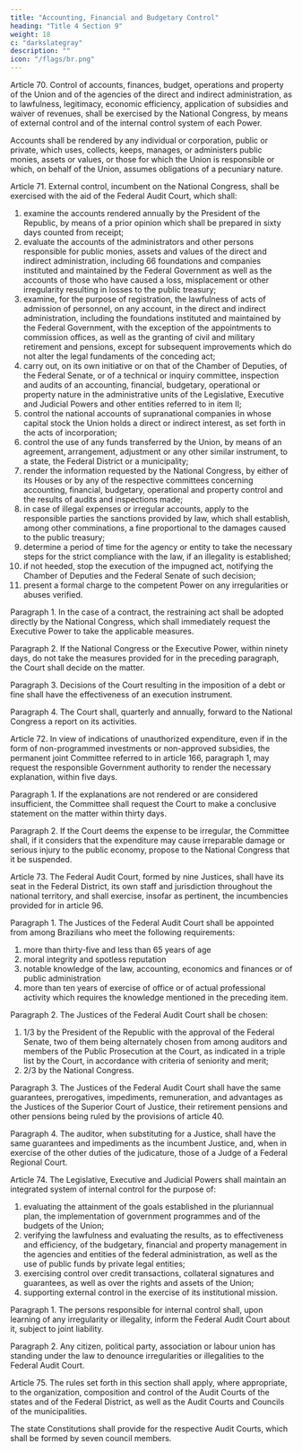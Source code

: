 ```yaml
---
title: "Accounting, Financial and Budgetary Control"
heading: "Title 4 Section 9"
weight: 18
c: "darkslategray"
description: ""
icon: "/flags/br.png"
---
```




Article 70. Control of accounts, finances, budget, operations and property of the Union and of the agencies of the direct and indirect administration, as to lawfulness, legitimacy, economic efficiency, application of subsidies and waiver of revenues, shall be exercised by the National Congress, by means of external control and of the internal control system of each Power.

Accounts shall be rendered by any individual or corporation, public or private, which uses, collects, keeps, manages, or administers public monies, assets or values, or those for which the Union is responsible or which, on behalf of the Union, assumes obligations of a pecuniary nature.

Article 71.  External control, incumbent on the National Congress, shall be exercised with the aid of the Federal Audit Court, which shall:

1. examine the accounts rendered annually by the President of the Republic, by
means of a prior opinion which shall be prepared in sixty days counted from receipt;
2.  evaluate the accounts of the administrators and other persons responsible
for public monies, assets and values of the direct and indirect administration, including
66
 foundations and companies instituted and maintained by the Federal Government as
well as the accounts of those who have caused a loss, misplacement or other irregularity
resulting in losses to the public treasury;
3.   examine, for the purpose of registration, the lawfulness of acts of admission
of personnel, on any account, in the direct and indirect administration, including the
foundations instituted and maintained by the Federal Government, with the exception
of the appointments to commission offices, as well as the granting of civil and military
retirement and pensions, except for subsequent improvements which do not alter the
legal fundaments of the conceding act;
4. carry out, on its own initiative or on that of the Chamber of Deputies, of
the Federal Senate, or of a technical or inquiry committee, inspection and audits of an
accounting, financial, budgetary, operational or property nature in the administrative
units of the Legislative, Executive and Judicial Powers and other entities referred to
in item II;
5. control the national accounts of supranational companies in whose
capital stock the Union holds a direct or indirect interest, as set forth in the acts of
incorporation;
6.  control the use of any funds transferred by the Union, by means of an
agreement, arrangement, adjustment or any other similar instrument, to a state, the
Federal District or a municipality;
7.   render the information requested by the National Congress, by either of
its Houses or by any of the respective committees concerning accounting, financial,
budgetary, operational and property control and the results of audits and inspections made;
8.    in case of illegal expenses or irregular accounts, apply to the responsible
parties the sanctions provided by law, which shall establish, among other comminations,
a fine proportional to the damages caused to the public treasury;
9.  determine a period of time for the agency or entity to take the necessary
steps for the strict compliance with the law, if an illegality is established;
10.  if not heeded, stop the execution of the impugned act, notifying the
Chamber of Deputies and the Federal Senate of such decision;
11.  present a formal charge to the competent Power on any irregularities or
abuses verified.

Paragraph 1. In the case of a contract, the restraining act shall be adopted directly
by the National Congress, which shall immediately request the Executive Power to
take the applicable measures.

Paragraph 2. If the National Congress or the Executive Power, within ninety
days, do not take the measures provided for in the preceding paragraph, the Court
shall decide on the matter.

Paragraph 3. Decisions of the Court resulting in the imposition of a debt or fine
shall have the effectiveness of an execution instrument.

Paragraph 4. The Court shall, quarterly and annually, forward to the National Congress a report on its activities.

Article 72. In view of indications of unauthorized expenditure, even if in the form of non-programmed investments or non-approved subsidies, the permanent joint Committee referred to in article 166, paragraph 1, may request the responsible Government authority to render the necessary explanation, within five days.

Paragraph 1. If the explanations are not rendered or are considered insufficient,
the Committee shall request the Court to make a conclusive statement on the matter
within thirty days.

Paragraph 2. If the Court deems the expense to be irregular, the Committee shall, if it considers that the expenditure may cause irreparable damage or serious injury to the public economy, propose to the National Congress that it be suspended.

Article 73. The Federal Audit Court, formed by nine Justices, shall have its seat in the Federal District, its own staff and jurisdiction throughout the national territory, and shall exercise, insofar as pertinent, the incumbencies provided for in article 96.

Paragraph 1. The Justices of the Federal Audit Court shall be appointed from among Brazilians who meet the following requirements:
1. more than thirty-five and less than 65 years of age
2.  moral integrity and spotless reputation
3.   notable knowledge of the law, accounting, economics and finances or of
public administration
4. more than ten years of exercise of office or of actual professional activity
which requires the knowledge mentioned in the preceding item.

Paragraph 2. The Justices of the Federal Audit Court shall be chosen:

1. 1/3 by the President of the Republic with the approval of the Federal
Senate, two of them being alternately chosen from among auditors and members of the
Public Prosecution at the Court, as indicated in a triple list by the Court, in accordance
with criteria of seniority and merit;
2. 2/3 by the National Congress.

Paragraph 3. The Justices of the Federal Audit Court shall have the same
guarantees, prerogatives, impediments, remuneration, and advantages as the Justices
of the Superior Court of Justice, their retirement pensions and other pensions being
ruled by the provisions of article 40.

Paragraph 4. The auditor, when substituting for a Justice, shall have the same
guarantees and impediments as the incumbent Justice, and, when in exercise of the
other duties of the judicature, those of a Judge of a Federal Regional Court.

Article 74.  The Legislative, Executive and Judicial Powers shall maintain an integrated system of internal control for the purpose of:

1. evaluating the attainment of the goals established in the pluriannual plan, the implementation of government programmes and of the budgets of the Union;
2.  verifying the lawfulness and evaluating the results, as to effectiveness and efficiency, of the budgetary, financial and property management in the agencies and  entities of the federal administration, as well as the use of public funds by private legal entities;
3.   exercising control over credit transactions, collateral signatures and
guarantees, as well as over the rights and assets of the Union;
4. supporting external control in the exercise of its institutional mission.

Paragraph 1. The persons responsible for internal control shall, upon learning of any irregularity or illegality, inform the Federal Audit Court about it, subject to joint liability.

Paragraph 2. Any citizen, political party, association or labour union has standing
under the law to denounce irregularities or illegalities to the Federal Audit Court.

Article 75. The rules set forth in this section shall apply, where appropriate, to the organization, composition and control of the Audit Courts of the states and of the Federal District, as well as the Audit Courts and Councils of the municipalities. 

The state Constitutions shall provide for the respective Audit Courts, which shall be formed by seven council members.

